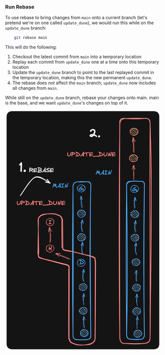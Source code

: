 ### Run Rebase

To use rebase to bring changes from <code>main</code> onto a current branch (let's pretend we're on one called <code>update_dune</code>), we would run this while on the <code>update_dune</code> branch:

```bash
    git rebase main
```

<p>This will do the following:</p>
 <ol>
    <li>Checkout the latest commit from <code>main</code> into a temporary location</li>
    <li>Replay each commit from <code>update_dune</code> one at a time onto this temporary location</li>
    <li>Update the <code>update_dune</code> branch to point to the last replayed commit in the temporary location, making this the new permanent <code>update_dune</code>.</li>
    <li>The rebase does <em>not</em> affect the <code>main</code> branch; <code>update_dune</code> now includes all changes from <code>main</code>.</li>
</ol>

While still on the <code>update_dune</code> branch, rebase your changes onto main. main is the base, and we want <code>update_dune</code>'s changes on top of it.

<img src="rebase.png" alt="rebase diagram" title="rebase">


